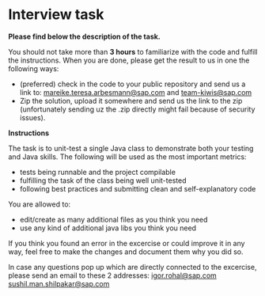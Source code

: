 # Interview task


**Please find below the description of the task.**

You should not take more than **3 hours** to familiarize with the code and fulfill the instructions.
When you are done, please get the result to us in one the following ways:

- (preferred) check in the code to your public repository and send us a link to: mareike.teresa.arbesmann@sap.com and team-kiwis@sap.com
- Zip the solution, upload it somewhere and send us the link to the zip (unfortunately sending uz the .zip directly might fail because of security issues).

**Instructions**

The task is to unit-test a single Java class to demonstrate both your testing and Java skills. The following will be used as the most important metrics:

- tests being runnable and the project compilable
- fulfilling the task of the class being well unit-tested
- following best practices and submitting clean and self-explanatory code

You are allowed to:

- edit/create as many additional files as you think you need
- use any kind of additional java libs you think you need

If you think you found an error in the excercise or could improve it in any way, feel free to make the changes and document them why you did so.

In case any questions pop up which are directly connected to the excercise, please send an email to these 2 addresses:
igor.rohal@sap.com
sushil.man.shilpakar@sap.com